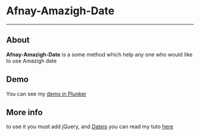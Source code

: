 # Afnay-Amazigh-Date
<hr />
<h2>About</h2>

<b>Afnay-Amazigh-Date</b> is a some method which help any one who would like to use Amazigh date

<h2>Demo</h2>

You can see my <a href="http://plnkr.co/edit/qKF1iIUhGA5MC03EeHhT?p=preview">demo in Plunker</a>

<h2>More info</h2>

to use it you must add jQuery, and <a href="http://www.datejs.com/">Datejs</a>
you can read my tuto <a href="http://www.craazybook.com/cultures/tamazight/views/afnay-amazigh-date/">here</a>

